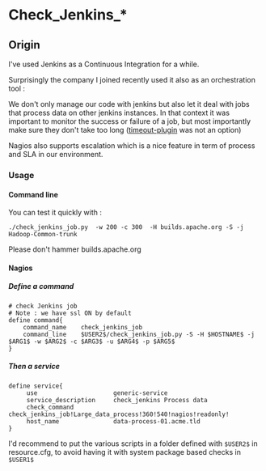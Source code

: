 Check\_Jenkins\_*
================

Origin
-------

I've used Jenkins as a Continuous Integration for a while.

Surprisingly the company I joined recently used it also as an orchestration tool :

We don't only manage our code with jenkins but also let it deal with jobs that process data on other jenkins instances. In that context it was important to monitor
the success or failure of a job, but most importantly make sure they don't take too long ([timeout-plugin](https://wiki.jenkins-ci.org/display/JENKINS/Build-timeout+Plugin) was not an option)

Nagios also supports escalation which is a nice feature in term of process and SLA in our environment.



### Usage

#### Command line

You can test it quickly with :

    ./check_jenkins_job.py  -w 200 -c 300  -H builds.apache.org -S -j  Hadoop-Common-trunk 


Please don't hammer builds.apache.org

#### Nagios    

##### Define a command 

    # check Jenkins job 
    # Note : we have ssl ON by default
    define command{
        command_name    check_jenkins_job
        command_line    $USER2$/check_jenkins_job.py -S -H $HOSTNAME$ -j $ARG1$ -w $ARG2$ -c $ARG3$ -u $ARG4$ -p $ARG5$ 
    }

##### Then a service

    define service{
         use                     generic-service
         service_description     check_jenkins Process data
         check_command           check_jenkins_job!Large_data_process!360!540!nagios!readonly!
         host_name               data-process-01.acme.tld
    }


I'd recommend to put the various scripts in a folder defined with `$USER2$` in resource.cfg, to avoid having it with system package based checks in `$USER1$`



